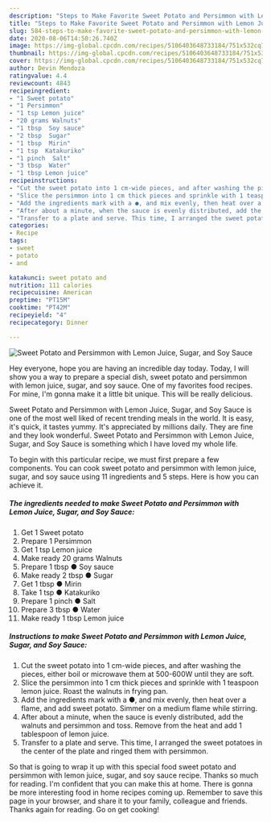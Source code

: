 ```yaml
---
description: "Steps to Make Favorite Sweet Potato and Persimmon with Lemon Juice, Sugar, and Soy Sauce"
title: "Steps to Make Favorite Sweet Potato and Persimmon with Lemon Juice, Sugar, and Soy Sauce"
slug: 584-steps-to-make-favorite-sweet-potato-and-persimmon-with-lemon-juice-sugar-and-soy-sauce
date: 2020-08-06T14:50:26.740Z
image: https://img-global.cpcdn.com/recipes/5106403648733184/751x532cq70/sweet-potato-and-persimmon-with-lemon-juice-sugar-and-soy-sauce-recipe-main-photo.jpg
thumbnail: https://img-global.cpcdn.com/recipes/5106403648733184/751x532cq70/sweet-potato-and-persimmon-with-lemon-juice-sugar-and-soy-sauce-recipe-main-photo.jpg
cover: https://img-global.cpcdn.com/recipes/5106403648733184/751x532cq70/sweet-potato-and-persimmon-with-lemon-juice-sugar-and-soy-sauce-recipe-main-photo.jpg
author: Devin Mendoza
ratingvalue: 4.4
reviewcount: 4843
recipeingredient:
- "1 Sweet potato"
- "1 Persimmon"
- "1 tsp Lemon juice"
- "20 grams Walnuts"
- "1 tbsp  Soy sauce"
- "2 tbsp  Sugar"
- "1 tbsp  Mirin"
- "1 tsp  Katakuriko"
- "1 pinch  Salt"
- "3 tbsp  Water"
- "1 tbsp Lemon juice"
recipeinstructions:
- "Cut the sweet potato into 1 cm-wide pieces, and after washing the pieces, either boil or microwave them at 500-600W until they are soft."
- "Slice the persimmon into 1 cm thick pieces and sprinkle with 1 teaspoon lemon juice. Roast the walnuts in frying pan."
- "Add the ingredients mark with a ●, and mix evenly, then heat over a flame, and add sweet potato. Simmer on a medium flame while stirring."
- "After about a minute, when the sauce is evenly distributed, add the walnuts and persimmon and toss. Remove from the heat and add 1 tablespoon of lemon juice."
- "Transfer to a plate and serve. This time, I arranged the sweet potatoes in the center of the plate and ringed them with persimmon."
categories:
- Recipe
tags:
- sweet
- potato
- and

katakunci: sweet potato and 
nutrition: 111 calories
recipecuisine: American
preptime: "PT15M"
cooktime: "PT42M"
recipeyield: "4"
recipecategory: Dinner

---
```



![Sweet Potato and Persimmon with Lemon Juice, Sugar, and Soy Sauce](https://img-global.cpcdn.com/recipes/5106403648733184/751x532cq70/sweet-potato-and-persimmon-with-lemon-juice-sugar-and-soy-sauce-recipe-main-photo.jpg)

Hey everyone, hope you are having an incredible day today. Today, I will show you a way to prepare a special dish, sweet potato and persimmon with lemon juice, sugar, and soy sauce. One of my favorites food recipes. For mine, I'm gonna make it a little bit unique. This will be really delicious.

Sweet Potato and Persimmon with Lemon Juice, Sugar, and Soy Sauce is one of the most well liked of recent trending meals in the world. It is easy, it's quick, it tastes yummy. It's appreciated by millions daily. They are fine and they look wonderful. Sweet Potato and Persimmon with Lemon Juice, Sugar, and Soy Sauce is something which I have loved my whole life.




To begin with this particular recipe, we must first prepare a few components. You can cook sweet potato and persimmon with lemon juice, sugar, and soy sauce using 11 ingredients and 5 steps. Here is how you can achieve it.

<!--inarticleads1-->

##### The ingredients needed to make Sweet Potato and Persimmon with Lemon Juice, Sugar, and Soy Sauce:

1. Get 1 Sweet potato
1. Prepare 1 Persimmon
1. Get 1 tsp Lemon juice
1. Make ready 20 grams Walnuts
1. Prepare 1 tbsp ● Soy sauce
1. Make ready 2 tbsp ● Sugar
1. Get 1 tbsp ● Mirin
1. Take 1 tsp ● Katakuriko
1. Prepare 1 pinch ● Salt
1. Prepare 3 tbsp ● Water
1. Make ready 1 tbsp Lemon juice




<!--inarticleads2-->

##### Instructions to make Sweet Potato and Persimmon with Lemon Juice, Sugar, and Soy Sauce:

1. Cut the sweet potato into 1 cm-wide pieces, and after washing the pieces, either boil or microwave them at 500-600W until they are soft.
1. Slice the persimmon into 1 cm thick pieces and sprinkle with 1 teaspoon lemon juice. Roast the walnuts in frying pan.
1. Add the ingredients mark with a ●, and mix evenly, then heat over a flame, and add sweet potato. Simmer on a medium flame while stirring.
1. After about a minute, when the sauce is evenly distributed, add the walnuts and persimmon and toss. Remove from the heat and add 1 tablespoon of lemon juice.
1. Transfer to a plate and serve. This time, I arranged the sweet potatoes in the center of the plate and ringed them with persimmon.




So that is going to wrap it up with this special food sweet potato and persimmon with lemon juice, sugar, and soy sauce recipe. Thanks so much for reading. I'm confident that you can make this at home. There is gonna be more interesting food in home recipes coming up. Remember to save this page in your browser, and share it to your family, colleague and friends. Thanks again for reading. Go on get cooking!
